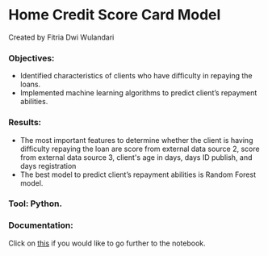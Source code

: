 # Home Credit Score Card Model

Created by Fitria Dwi Wulandari

### **Objectives**: 
  - Identified characteristics of clients who have difficulty in repaying the loans.
  - Implemented machine learning algorithms to predict client’s repayment abilities.
  
### **Results**: 
  - The most important features to determine whether the client is having difficulty repaying the loan are score from external data source 2, score from external data source 3, client's age in days, days ID publish, and days registration
  - The best model to predict client’s repayment abilities is Random Forest model.
  
### Tool: Python.

### **Documentation**: 
Click on [this](https://github.com/fitria-dwi/Home-Credit-Score-Card-Model/blob/main/Home%20Credit%20Score%20Card%20Model.ipynb) if you would like to go further to the notebook.

